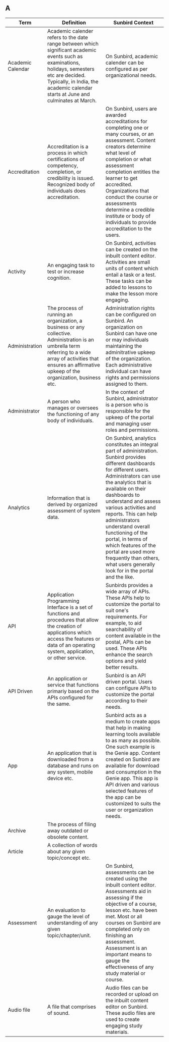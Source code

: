 ## A

Term | Definition |Sunbird Context
-----|------------|-----------------
Academic Calendar   |Academic calender refers to the date range between which significant academic events such as examinations, holidays, semesters etc are decided. Typically, in India, the academic calendar starts at June and culminates at March.  |On Sunbird, academic calender can be configured as per organizational needs.
Accreditation   |Accreditation is a process in which certifications of competency, completion, or credibility is issued. Recognized body of individuals does accreditation.  |On Sunbird, users are awarded accreditations for completing one or many courses, or an assessment. Content creators determine what level of completion or what assessment completion entitles the learner to get accredited. Organizations that conduct the course or assessments determine a credible institute or body of individuals to provide accreditation to the users.
Activity    |An engaging task to test or increase cognition.     |On Sunbird, activities can be created on the inbuilt content editor. Activities are small units of content which entail a task or a test. These tasks can be added to lessons to make the lesson more engaging.
Administration  |The process of running an organization, a business or any collective. Administration is an umbrella term referring to a wide array of activities that ensures an affirmative upkeep of the organization, business etc.  |Administration rights can be configured on Sunbird. An organization on Sunbird can have one or may individuals maintaining the adminitrative upkeep of the organization. Each administrative individual can have rights and permissions assigned to them.
Administrator   |A person who manages or oversees the functioning of any body of individuals.    |In the context of Sunbird, administrator is a person who is responsible for the upkeep of the portal and managing user roles and permissions.
Analytics   |Information that is derived by organized assessment of system data.  |On Sunbird, analytics constitutes an integral part of administration. Sunbird provides different dashboards for different users. Administrators can use the analytics that is available on their dashboards to understand and assess various activities and reports. This can help administrators understand overall functioning of the portal, in terms of which features of the portal are used more frequently than others, what users generally look for in the portal and the like.
API |Application Programming Interface is a set of functions and procedures that allow the creation of applications which access the features or data of an operating system, application, or other service. |Sunbirds provides a wide array of APIs. These APIs help to customize the portal to suit one's requirements. For example, to aid searchability of content available in the postal, APIs can be used. These APIs enhance the search options and yield better results.
API Driven  |An application or service that functions primariy based on the APIs configured for the same.    |Sunbird is an API driven portal. Users can configure APIs to customize the portal according to their needs.
App |An application that is downloaded from a database and runs on any system, mobile device etc.    |Sunbird acts as a medium to create apps that help in making learning tools available to as many as possible. One such example is the Genie app. Content created on Sunbird are available for download and consumption in the Genie app. This app is API driven and various selected features of the app can be customized to suits the user or organization needs.
Archive |The process of filing away outdated or obsolete content.    |
Article |A collection of words about any given topic/concept etc.    |
Assessment  |An evaluation to gauge the level of understanding of any given topic/chapter/unit.  |On Sunbird, assessments can be created using the inbuilt content editor. Assessments aid in assessing if the objective of a course, lesson etc. have been met. Most or all courses on Sunbird are completed only on finishing an assessment. Assessment is an important means to gauge the effectiveness of any study material or course.
Audio file  |A file that comprises of sound. |Audio files can be recorded or upload on the inbuilt content editor on Sunbird. These audio files are used to create engaging study materials.|

